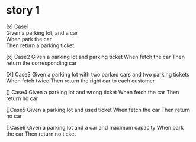 # story 1
[x] Case1  
Given a parking lot, and a car  
When park the car  
Then return a parking ticket. 

[x] Case2
Given a parking lot and parking ticket 
When fetch the car
Then return the corresponding car 

[X] Case3
Given a parking lot with two parked cars and two parking tickets
When fetch twice
Then return the right car to each customer

[] Case4
Given a parking lot and wrong ticket
When fetch the car
Then return no car

[]Case5
Given a parking lot and used ticket
When fetch the car
Then return no car

[]Case6
Given a parking lot and a car and maximum capacity
When park the car
Then return no ticket


